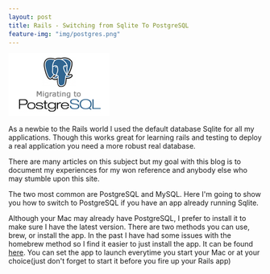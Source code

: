 ```yaml
---
layout: post
title: Rails - Switching from Sqlite To PostgreSQL
feature-img: "img/postgres.png"
---
```


![postgresql logo](/img/postgres.png)

As a newbie to the Rails world I used the default database Sqlite for all my applications. Though this works great for learning rails and testing to deploy a real application you need a more robust real database. 

There are many articles on this subject but my goal with this blog is to document my experiences for my won reference and anybody else who may stumble upon this site.

The two most common are PostgreSQL and MySQL. Here I'm going to show you how to switch to PostgreSQL if you have an app already running Sqlite.

Although your Mac may already have PostgreSQL, I prefer to install it to make sure I have the latest version. There are two methods you can use, brew, or install the app. In the past I have had some issues with the homebrew method so I find it easier to just install the app. It can be found [here](http://postgresapp.com/). You can set the app to launch everytime you start your Mac or at your choice(just don't forget to start it before you fire up your Rails app)

